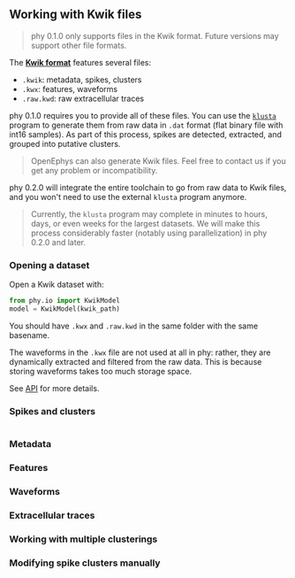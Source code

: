 ## Working with Kwik files

> phy 0.1.0 only supports files in the Kwik format. Future versions may support other file formats.

The [**Kwik format**](https://github.com/klusta-team/kwiklib/wiki/Kwik-format) features several files:

* `.kwik`: metadata, spikes, clusters
* `.kwx`: features, waveforms
* `.raw.kwd`: raw extracellular traces

phy 0.1.0 requires you to provide all of these files. You can use the [`klusta`](https://github.com/klusta-team/example) program to generate them from raw data in `.dat` format (flat binary file with int16 samples). As part of this process, spikes are detected, extracted, and grouped into putative clusters.

> OpenEphys can also generate Kwik files. Feel free to contact us if you get any problem or incompatibility.

phy 0.2.0 will integrate the entire toolchain to go from raw data to Kwik files, and you won't need to use the external `klusta` program anymore.

> Currently, the `klusta` program may complete in minutes to hours, days, or even weeks for the largest datasets. We will make this process considerably faster (notably using parallelization) in phy 0.2.0 and later.


### Opening a dataset

Open a Kwik dataset with:

```python
from phy.io import KwikModel
model = KwikModel(kwik_path)
```

You should have `.kwx` and `.raw.kwd` in the same folder with the same basename.

The waveforms in the `.kwx` file are not used at all in phy: rather, they are dynamically extracted and filtered from the raw data. This is because storing waveforms takes too much storage space.

See [API](https://github.com/kwikteam/phy-doc/blob/master/api.md#phyiokwikmodel) for more details.

### Spikes and clusters

```python
```

### Metadata


### Features


### Waveforms


### Extracellular traces


### Working with multiple clusterings


### Modifying spike clusters manually




